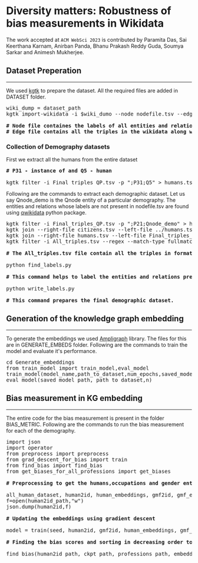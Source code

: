 # Diversity matters: Robustness of bias measurements in Wikidata
The work accepted at ```ACM WebSci 2023``` is contributed by Paramita Das, Sai Keerthana Karnam, Anirban Panda, Bhanu Prakash Reddy Guda, Soumya Sarkar and Animesh Mukherjee. 
## Dataset Preperation
------------------
We used [kgtk](https://kgtk.readthedocs.io/en/latest/) to prepare the dataset. All the required files are added in DATASET folder. 
<pre>
wiki_dump = dataset_path
kgtk import-wikidata -i $wiki_dumo --node nodefile.tsv --edge edgefile.tsv --qual qualfile.tsv

<b># Node file containes the labels of all entities and relations in the wikidata</b>
<b># Edge file contains all the triples in the wikidata along with their descriptions. We remove all the columns and store only the head,relation and tail entity. This file is saved as Final_triples_QP.tsv</b>
</pre>

### Collection of Demography datasets

First we extract all the humans from the entire dataset
<pre>
<b># P31 - instance of and Q5 - human</b>

kgtk filter -i Final_triples_QP.tsv -p ";P31;Q5" > humans.tsv
</pre>
Following are the commands to extract each demographic dataset. Let us say Qnode_demo is the Qnode entity of a particular demography. The entities and relations whose labels are not present in nodefile.tsv are found using [qwikidata](https://pypi.org/project/qwikidata/) python package.
<pre>
kgtk filter -i Final_triples_QP.tsv -p ";P21;Qnode_demo" > humans.tsv
kgtk join --right-file citizens.tsv --left-file ../humans.tsv > humans.tsv
kgtk join --right-file humans.tsv --left-file Final_triples_QP.tsv > All_triples.tsv
kgtk filter -i All_triples.tsv --regex --match-type fullmatch -p ';;Q[0-9].*' > rhs.tsv

<b># The All_triples.tsv file contain all the triples in format <Qnode,Pnode,Qnode></b>

python find_labels.py 

<b># This command helps to label the entities and relations present in the demography dataset.</b>

python write_labels.py

<b># This command prepares the final demographic dataset.</b>
</pre>

## Generation of the knowledge graph embedding
------------------
To generate the embeddings we used [Ampligraph](https://github.com/Accenture/AmpliGraph) library. The files for this are in GENERATE_EMBEDS folder. Following are the commands to train the model and evaluate it's performance.

<pre>
cd Generate_embeddings
from train_model import train_model,eval_model
train_model(model_name,path_to_dataset,num_epochs,saved_model_path)
eval_model(saved_model_path, path_to_dataset,n)
</pre>

## Bias measurement in KG embedding
------------------
The entire code for the bias measurement is present in the folder BIAS_METRIC. Following are the commands to run the bias measurement for each of the demography.
<pre>
import json
import operator
from preprocess import preprocess
from grad_descent_for_bias import train
from find_bias import find_bias
from get_biases_for_all_professions import get_biases

<b># Preprocessing to get the humans,occupations and gender entities embeddings </b>

all_human_dataset, human2id, human_embeddings, gmf2id, gmf_embeddings = preprocess(demographic_dataset_path, model_path , entire_dataset_path)
f=open(human2id_path,"w")
json.dump(human2id,f)

<b># Updating the embeddings using gradient descent </b>

model = train(seed, human2id, gmf2id, human_embeddings, gmf_embeddings, train_df, batch_size, use_gpu, learning_rate, checkpoint_path, dimension, epochs, best_loss_input, ifSave, relative_gender)

<b># Finding the bias scores and sorting in decreasing order to rank the professions. </b>

find_bias(human2id_path, ckpt_path, professions_path, embeddings_path, dimension, path_to_save_bias_scores)
</pre>
